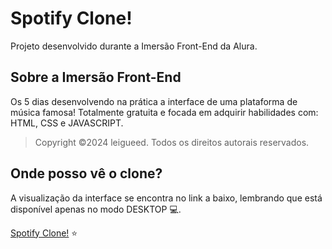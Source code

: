 # Spotify Clone! 

Projeto desenvolvido durante a Imersão Front-End da Alura.

## Sobre a Imersão Front-End

<p>Os 5 dias desenvolvendo na prática a interface de uma plataforma de música famosa! Totalmente gratuita e focada em adquirir habilidades com: HTML, CSS e JAVASCRIPT.</p>

> Copyright ©2024 leigueed. Todos os direitos autorais reservados.

## Onde posso vê o clone?
A visualização da interface se encontra no link a baixo, lembrando que está disponível apenas no modo DESKTOP 💻.
<p> <a href="https://leigueed.github.io/spotify-clone/"> Spotify Clone!</a> ⭐</p>
